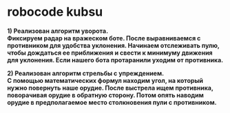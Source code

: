 # robocode kubsu
<b>1) Реализован алгоритм уворота.
    <br>    Фиксируем радар на вражеском боте. После выравниваемся с противником для удобства уклонения. Начинаем отслеживать пулю, чтобы дождаться ее приближения и свести к минимуму движения для уклонения. Если нашего бота протаранили уходим от противника.

<p>2) Реализован алгоритм стрельбы с упреждением.
    <br>    С помощью математических формул находим угол, на который нужно повернуть наше орудие. После выстрела ищем противника, поворачивая орудие в обратную сторону. Потом опять наводим орудие в предполагаемое место столкновения пули с противником.
